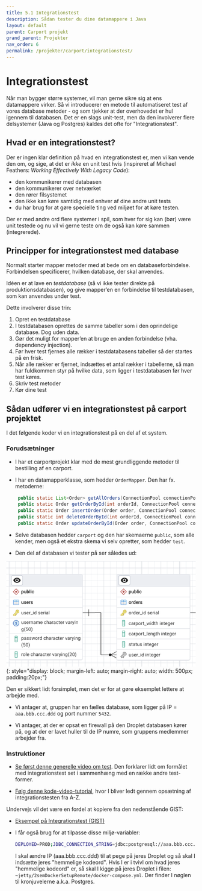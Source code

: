 ```yaml
---
title: 5.1 Integrationstest
description: Sådan tester du dine datamappere i Java
layout: default
parent: Carport projekt
grand_parent: Projekter
nav_order: 6
permalink: /projekter/carport/integrationstest/
---
```


# Integrationstest

Når man bygger større systemer, vil man gerne sikre sig at ens datamappere virker. Så vi introducerer en metode til automatiseret test af vores database metoder - og som tjekker at der overhovedet er hul igennem til databasen. Det er en slags unit-test, men da den involverer flere delsystemer (Java og Postgres) kaldes det ofte for "Integrationstest".

## Hvad er en integrationstest?

Der er ingen klar definition på hvad en integrationstest er, men vi kan vende den om, og sige, at det er _ikke_ en unit test hvis (inspireret af Michael Feathers: _Working Effectively With Legacy Code_):

- den kommunikerer med databasen
- den kommunikerer over netværket
- den rører filsystemet
- den ikke kan køre samtidig med enhver af dine andre unit tests
- du har brug for at gøre specielle ting ved miljøet for at køre testen.

Der er med andre ord flere systemer i spil, som hver for sig kan (bør) være unit testede og nu vil vi gerne teste om de også kan køre sammen (integrerede).

## Principper for integrationstest med database

Normalt starter mapper metoder med at bede om en databaseforbindelse. Forbindelsen specificerer, hvilken database, der skal anvendes.

Idéen er at lave en _testdatabase_ (så vi ikke tester direkte på produktionsdatabasen), og give mapper’en en forbindelse til testdatabasen, som kan anvendes under test.

Dette involverer disse trin:

1. Opret en testdatabase
2. I testdatabasen oprettes de samme tabeller som i den oprindelige database. Dog uden data.
3. Gør det muligt for mapper’en at bruge en anden forbindelse (vha. dependency injection).
4. Før hver test fjernes alle rækker i testdatabasens tabeller så der startes på en frisk.
5. Når alle rækker er fjernet, indsættes et antal rækker i tabellerne, så man har fuldkommen styr på hvilke data, som ligger i testdatabasen før hver test køres.
6. Skriv test metoder
7. Kør dine test

## Sådan udfører vi en integrationstest på carport projektet

I det følgende koder vi en integrationstest på en del af et system.

### Forudsætninger

- I har et carportprojekt klar med de mest grundliggende metoder til bestilling af en carport.

- I har en datamapperklasse, som hedder `OrderMapper`. Den har fx. metoderne:

  ```java
   public static List<Order> getAllOrders(ConnectionPool connectionPool)
   public static Order getOrderById(int orderId, ConnectionPool connectionPool)
   public static Order insertOrder(Order order, ConnectionPool connectionPool)
   public static int deleteOrderById(int orderId, ConnectionPool connectionPool)
   public static Order updateOrderById(Order order, ConnectionPool connectionPool)
   ```

- Selve databasen hedder `carport` og den har skemaerne `public`, som alle kender, men også et ekstra skema vi selv opretter, som hedder `test`.

- Den del af databasen vi tester på ser således ud:

![erd](../images/erd.png){: style="display: block; margin-left: auto; margin-right: auto; width: 500px; padding:20px;"}

Den er sikkert lidt forsimplet, men det er for at gøre eksemplet lettere at arbejde med.

- Vi antager at, gruppen har en fælles database, som ligger på IP = `aaa.bbb.ccc.ddd` og port nummer `5432`.

- Vi antager, at der er opsat en firewall på den Droplet databasen kører på, og at der er lavet huller til de IP numre, som gruppens medlemmer arbejder fra.

### Instruktioner

- [Se først denne generelle video om test](https://cphbusiness.cloud.panopto.eu/Panopto/Pages/Viewer.aspx?id=0e082e5d-69ee-4b9c-b1cc-b16c00c6d745). Den forklarer lidt om formålet med integrationstest set i sammenhæng med en række andre test-former.

- [Følg denne kode-video-tutorial](https://cphbusiness.cloud.panopto.eu/Panopto/Pages/Viewer.aspx?id=ec99d446-f586-4e42-9e2a-b16c00cebce5), hvor I bliver ledt gennem opsætning af integrationstesten fra A-Z.

Undervejs vil det være en fordel at kopiere fra den nedenstående GIST:

- [Eksempel på Integrationstest (GIST)](https://gist.github.com/jonbertelsen/7439bbfb0d943db8ebbe36d344bbf161)

- I får også brug for at tilpasse disse miljø-variabler:

   ```bash
   DEPLOYED=PROD;JDBC_CONNECTION_STRING=jdbc:postgresql://aaa.bbb.ccc.ddd:5432/%s?currentSchema=test;JDBC_DB=carport;JDBC_PASSWORD=indsæt_dit_eget;JDBC_USER=postgres
   ```

   I skal ændre IP (aaa.bbb.ccc.ddd) til at pege på jeres Droplet og så skal I indsætte jeres "hemmelige kodeord". Hvis I er i tvivl om hvad jeres "hemmelige kodeord" er, så skal I kigge på jeres Droplet i filen: `~jetty/2semDockerSetupRemote/docker-compose.yml`. Der finder I nøglen til kronjuvelerne a.k.a. Postgres.
